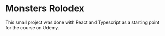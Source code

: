 # Monsters Rolodex

This small project was done with React and Typescript as a starting point for the course on Udemy.
